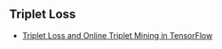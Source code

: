 ##  Triplet Loss

- [Triplet Loss and Online Triplet Mining in TensorFlow](https://omoindrot.github.io/triplet-loss#batch-hard-strategy)
